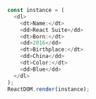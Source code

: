 <!--start-code-->

```js
const instance = (
  <dl>
    <dt>Name:</dt>
    <dd>React Suite</dd>
    <dt>Born:</dt>
    <dd>2016</dd>
    <dt>Birthplace:</dt>
    <dd>China</dd>
    <dt>Color:</dt>
    <dd>Blue</dd>
  </dl>
);
ReactDOM.render(instance);
```

<!--end-code-->
